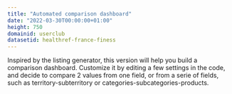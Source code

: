 ```yaml
---
title: "Automated comparison dashboard"
date: "2022-03-30T00:00:00+01:00"
height: 750
domainid: userclub
datasetid: healthref-france-finess
---
```


Inspired by the listing generator, this version will help you build a comparison dashboard.
Customize it by editing a few settings in the code, and decide to compare 2 values from one field, or from a serie of fields, such as territory-subterritory or categories-subcategories-products.


